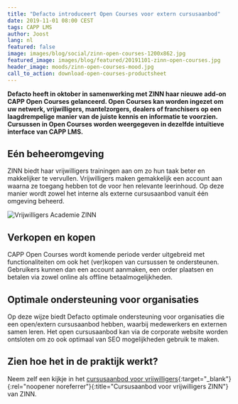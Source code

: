 ```yaml
---
title: "Defacto introduceert Open Courses voor extern cursusaanbod"
date: 2019-11-01 08:00 CEST
tags: CAPP LMS
author: Joost
lang: nl
featured: false
image: images/blog/social/zinn-open-courses-1200x862.jpg
featured_image: images/blog/featured/20191101-zinn-open-courses.jpg
header_image: moods/zinn-open-courses-mood.jpg
call_to_action: download-open-courses-productsheet
---
```


__Defacto heeft in oktober in samenwerking met ZINN haar nieuwe add-on CAPP Open Courses gelanceerd. Open Courses kan worden ingezet om uw netwerk, vrijwilligers, mantelzorgers, dealers of franchisers op een laagdrempelige manier van de juiste kennis en informatie te voorzien. Cursussen in Open Courses worden weergegeven in dezelfde intuïtieve interface van CAPP LMS.__

## Eén beheeromgeving
ZINN biedt haar vrijwilligers trainingen aan om zo hun taak beter en makkelijker te vervullen. Vrijwilligers maken gemakkelijk een account aan waarna ze toegang hebben tot de voor hen relevante leerinhoud. Op deze manier wordt zowel het interne als externe cursusaanbod vanuit één omgeving beheerd.

![Vrijwilligers Academie ZINN](/images/blog/zinn-open-courses.jpg)

## Verkopen en kopen
CAPP Open Courses wordt komende periode verder uitgebreid met functionaliteiten om ook het (ver)kopen van cursussen te ondersteunen. Gebruikers kunnen dan een account aanmaken, een order plaatsen en betalen via zowel online als offline betaalmogelijkheden.

## Optimale ondersteuning voor organisaties
Op deze wijze biedt Defacto optimale ondersteuning voor organisaties die een open/extern cursusaanbod hebben, waarbij medewerkers en externen samen leren. Het open cursusaanbod kan via de corporate website worden ontsloten om zo ook optimaal van SEO mogelijkheden gebruik te maken.

## Zien hoe het in de praktijk werkt?

Neem zelf een kijkje in het [cursusaanbod voor vrijwilligers](https://zinn.capp12.nl/open-courses/courses){:target="_blank"}{:rel="noopener noreferrer"}{:title="Cursusaanbod voor vrijwilligers ZINN"} van ZINN.

